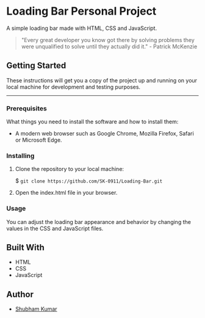 # Loading Bar Personal Project 

A simple loading bar made with HTML, CSS and JavaScript.

> "Every great developer you know got there by solving problems they were unqualified to solve until 
> they actually did it." - Patrick McKenzie

## Getting Started

These instructions will get you a copy of the project up and running on your local machine for development and testing purposes.

---

### Prerequisites

What things you need to install the software and how to install them:

- A modern web browser such as Google Chrome, Mozilla Firefox, Safari or Microsoft Edge.

### Installing

1. Clone the repository to your local machine:

    $ `git clone https://github.com/SK-0911/Loading-Bar.git`



3. Open the index.html file in your browser.

### Usage

You can adjust the loading bar appearance and behavior by changing the values in the CSS and JavaScript files.

## Built With

- HTML
- CSS
- JavaScript

## Author

- [Shubham Kumar](https://github.com/SK-0911 "Shubham's GitHub Profile")
